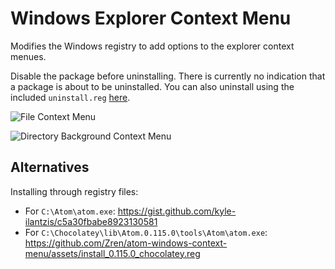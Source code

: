 Windows Explorer Context Menu
=============================

Modifies the Windows registry to add options to the explorer context menues.

Disable the package before uninstalling. There is currently no indication that a package is about to be uninstalled. You can also uninstall using the included `uninstall.reg` [here](https://github.com/Zren/atom-windows-context-menu/assets/uninstall.reg).

![File Context Menu](http://i.imgur.com/3iRCt7m.png)

![Directory Background Context Menu](http://i.imgur.com/9v0UZKo.png)

Alternatives
------------

Installing through registry files:

* For `C:\Atom\atom.exe`: https://gist.github.com/kyle-ilantzis/c5a30fbabe8923130581
* For `C:\Chocolatey\lib\Atom.0.115.0\tools\Atom\atom.exe`: https://github.com/Zren/atom-windows-context-menu/assets/install_0.115.0_chocolatey.reg
